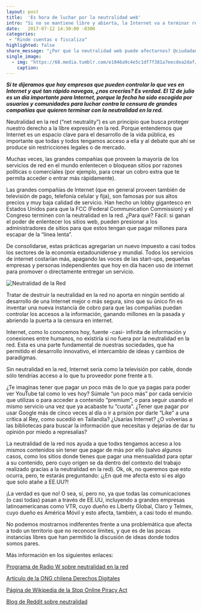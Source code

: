 ```yaml
---
layout: post
title:  'Es hora de luchar por la neutralidad web'
intro: "Si no se mantiene libre y abierta, la Internet va a terminar reproduciendo las desigualdades del mundo offline."
date:   2017-07-12 14:30:00 -0300
categories:
 - "Rinde cuentas o fiscaliza"
highlighted: false
share_message: "¿Por qué la neutralidad web puede afectarnos? @ciudadanoi nos cuenta"
single_image:
  - img: "https://68.media.tumblr.com/e1046a9c4e5c1df7f381a7eecdea2daf/tumblr_inline_ot017cICMU1uz8ttg_500.jpg"
    caption:
---
```

***Si te dijeramos que hay empresas que pueden controlar lo que ves en Internet y qué tan rápido navegas, ¿nos creerías? Es verdad. El 12 de julio es un día importante para Internet, porque la fecha ha sido escogida por usuarios y comunidades para luchar contra la censura de grandes compañías que quieren terminar con la neutralidad en la red.***

Neutralidad en la red (“net neutrality”) es un principio que busca proteger nuestro derecho a la libre expresión en la red. Porque entendemos que Internet es un espacio clave para el desarrollo de la vida pública, es importante que todas y todos tengamos acceso a ella y al debate que ahí se produce sin restricciones legales o de mercado.

Muchas veces, las grandes compañías que proveen la mayoría de los servicios de red en el mundo enlentecen o bloquean sitios por razones políticas o comerciales (por ejemplo, para crear un cobro extra que te permita acceder o entrar más rápidamente).

Las grandes compañías de Internet (que en general proveen también de televisión de pago, telefonía celular y fija), son famosas por sus altos precios y muy baja calidad de servicio. Han hecho un lobby gigantesco en Estados Unidos para que la FCC (Federal Communication Commission) y el Congreso terminen con la neutralidad en la red. ¿Para qué? Fácil: si ganan el poder de enlentecer los sitios web, pueden presionar a los administradores de sitios para que estos tengan que pagar millones para escapar de la “línea lenta”.

De consolidarse, estas prácticas agregarían un nuevo impuesto a casi todos los sectores de la economía estadounidense y mundial. Todos los servicios de internet costarían más, apagando las voces de las start-ups, pequeñas empresas y personas independientes que hoy en día hacen uso de internet para promover o directamente entregar un servicio.

![Neutralidad de la Red](https://68.media.tumblr.com/a568455d9c187a8a3c041feff45336a2/tumblr_inline_ot0196xFwl1uz8ttg_500.gif "Neutralidad de la Red")

Tratar de destruir la neutralidad en la red no aporta en ningún sentido al desarrollo de una Internet mejor o más segura, sino que su único fin es inventar una nueva instancia de cobro para que las compañías puedan controlar los accesos a la información, ganando millones en la pasada y abriendo la puerta a la censura en internet.

Internet, como lo conocemos hoy, fuente -casi- infinita de información y conexiones entre humanos, no existiría si no fuera por la neutralidad en la red. Esta es una parte fundamental de nuestras sociedades, que ha permitido el desarrollo innovativo, el intercambio de ideas y cambios de paradigmas.

Sin neutralidad en la red, Internet sería como la televisión por cable, donde sólo tendrías acceso a lo que tu proveedor pone frente a ti.

¿Te imaginas tener que pagar un poco más de lo que ya pagas para poder ver YouTube tal como lo ves hoy? Súmale “un poco más” por cada servicio que utilizas o para acceder a contenido “premium”, o para seguir usando el mismo servicio una vez que ya acabaste tu “cuota”. ¿Tener que pagar por usar Google más de cinco veces al día o ir a prisión por darle “Like” a una crítica al Rey, como sucedió en Tailandia? ¿Usarías Internet? ¿O volverías a las bibliotecas para buscar la información que necesitas y dejarías de dar tu opinión por miedo a represalias?

La neutralidad de la red nos ayuda a que todxs tengamos acceso a los mismos contenidos sin tener que pagar de más por ello (salvo algunos casos, como los sitios donde tienes que pagar una mensualidad para optar a su contenido, pero cuyo orígen se da dentro del contexto del trabajo realizado gracias a la neutralidad en la red). Ok, ok, no queremos que esto ocurra, pero, te estarás preguntando: ¡¿En qué me afecta esto si es algo que solo atañe a EE.UU?!

¡La verdad es que no! O sea, sí, pero no, ya que todas las comunicaciones (o casi todas) pasan a través de EE.UU, incluyendo a grandes empresas latinoamericanas como VTR, cuyo dueño es Liberty Global, Claro y Telmex, cuyo dueño es América Móvil y esto afecta, también, a casi todo el mundo.

No podemos mostrarnos indiferentes frente a una problemática que afecta a todo un territorio que no reconoce límites, y que es de las pocas instancias libres que han permitido la discusión de ideas donde todos somos pares.

Más información en los siguientes enlaces:

[Programa de Radio W sobre neutralidad en la red](http://wradio.com.mx/programa/2017/07/11/asi_las_cosas/1499782773_044508.html)

[Artículo de la ONG chilena Derechos Digitales](https://www.derechosdigitales.org/11298/en-america-latina-tambien-debemos-defender-la-neutralidad-de-la-red/)

[Página de Wikipedia de la Stop Online Piracy Act](https://es.wikipedia.org/wiki/Stop_Online_Piracy_Act)

[Blog de Reddit sobre neutralidad](https://www.reddit.com/r/blog/comments/6mtgtp/we_need_your_voice_as_we_continue_the_fight_for/)
